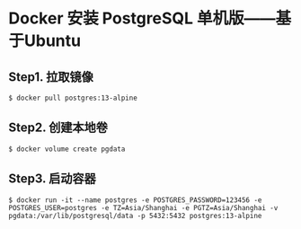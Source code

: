 # Docker 安装 PostgreSQL 单机版——基于Ubuntu

## Step1. 拉取镜像

``` shell
$ docker pull postgres:13-alpine
```

## Step2. 创建本地卷

``` shell
$ docker volume create pgdata
```

## Step3. 启动容器

``` shell
$ docker run -it --name postgres -e POSTGRES_PASSWORD=123456 -e POSTGRES_USER=postgres -e TZ=Asia/Shanghai -e PGTZ=Asia/Shanghai -v pgdata:/var/lib/postgresql/data -p 5432:5432 postgres:13-alpine 
```
